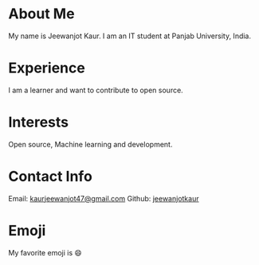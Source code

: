 # About Me
My name is Jeewanjot Kaur. I am an IT student at Panjab University, India.
# Experience
I am a learner and want to contribute to open source.
# Interests
Open source, Machine learning and development.
# Contact Info
Email: [kaurjeewanjot47@gmail.com](mailto:kaurjeewanjot47@gmail.com)
Github: [jeewanjotkaur](https://github.com/jeewanjotkaur)
# Emoji
My favorite emoji is :smile:
